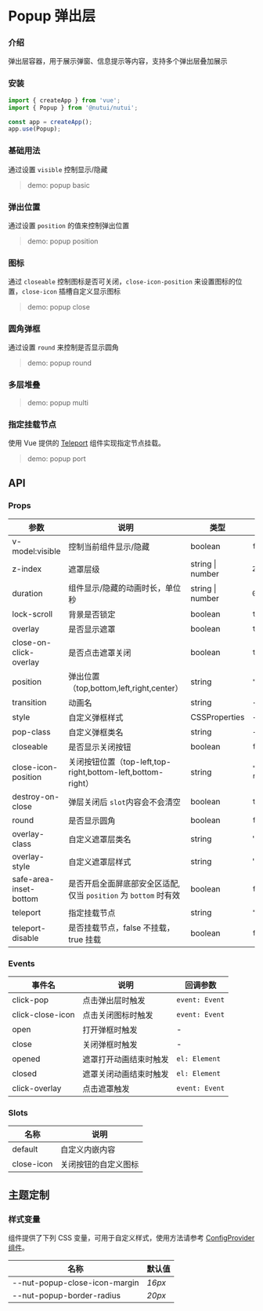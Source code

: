 # Popup 弹出层

### 介绍

弹出层容器，用于展示弹窗、信息提示等内容，支持多个弹出层叠加展示

### 安装

```js
import { createApp } from 'vue';
import { Popup } from '@nutui/nutui';

const app = createApp();
app.use(Popup);
```

### 基础用法

通过设置 `visible` 控制显示/隐藏

> demo: popup basic

### 弹出位置

通过设置 `position` 的值来控制弹出位置

> demo: popup position

### 图标

通过 `closeable` 控制图标是否可关闭，`close-icon-position` 来设置图标的位置，`close-icon` 插槽自定义显示图标

> demo: popup close

### 圆角弹框

通过设置 `round` 来控制是否显示圆角

> demo: popup round

### 多层堆叠

> demo: popup multi

### 指定挂载节点

使用 Vue 提供的 [Teleport](https://cn.vuejs.org/guide/built-ins/teleport.html) 组件实现指定节点挂载。

> demo: popup port

## API

### Props

| 参数 | 说明 | 类型 | 默认值 |
| --- | --- | --- | --- |
| v-model:visible | 控制当前组件显示/隐藏 | boolean | `false` |
| z-index | 遮罩层级 | string \| number | `2000` |
| duration | 组件显示/隐藏的动画时长，单位秒 | string \| number | `0.3` |
| lock-scroll | 背景是否锁定 | boolean | `true` |
| overlay | 是否显示遮罩 | boolean | `true` |
| close-on-click-overlay | 是否点击遮罩关闭 | boolean | `true` |
| position | 弹出位置（top,bottom,left,right,center） | string | `"center"` |
| transition | 动画名 | string | - |
| style | 自定义弹框样式 | CSSProperties | - |
| pop-class | 自定义弹框类名 | string | - |
| closeable | 是否显示关闭按钮 | boolean | `false` |
| close-icon-position | 关闭按钮位置（top-left,top-right,bottom-left,bottom-right） | string | `"top-right"` |
| destroy-on-close | 弹层关闭后 `slot`内容会不会清空 | boolean | `true` |
| round | 是否显示圆角 | boolean | `false` |
| overlay-class | 自定义遮罩层类名 | string | '' |
| overlay-style | 自定义遮罩层样式 | string | '' |
| safe-area-inset-bottom | 是否开启全面屏底部安全区适配,仅当 `position` 为 `bottom` 时有效 | boolean | `false` |
| teleport | 指定挂载节点 | string | `"body"` |
| teleport-disable | 是否挂载节点，false 不挂载，true 挂载 | boolean | `false` |

### Events

| 事件名 | 说明 | 回调参数 |
| --- | --- | --- |
| click-pop | 点击弹出层时触发 | `event: Event` |
| click-close-icon | 点击关闭图标时触发 | `event: Event` |
| open | 打开弹框时触发 | - |
| close | 关闭弹框时触发 | - |
| opened | 遮罩打开动画结束时触发 | `el: Element` |
| closed | 遮罩关闭动画结束时触发 | `el: Element` |
| click-overlay | 点击遮罩触发 | `event: Event` |

### Slots

| 名称 | 说明 |
| --- | --- |
| default | 自定义内嵌内容 |
| close-icon | 关闭按钮的自定义图标 |

## 主题定制

### 样式变量

组件提供了下列 CSS 变量，可用于自定义样式，使用方法请参考 [ConfigProvider 组件](#/zh-CN/component/configprovider)。

| 名称 | 默认值 |
| --- | --- |
| --nut-popup-close-icon-margin | _16px_ |
| --nut-popup-border-radius | _20px_ |
